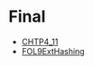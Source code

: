 # Final

- [CHTP4_11](./Ders%20%C4%B0%C3%A7eri%C4%9Fi/Final/CHTP4_11.pdf)
- [FOL9ExtHashing](./Ders%20%C4%B0%C3%A7eri%C4%9Fi/Final/FOL9ExtHashing.pdf)
